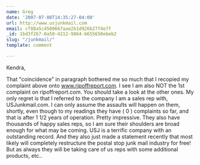 ```yaml
---
name: Greg
date: '2007-07-08T14:35:27-04:00'
url: http://www.usjunkmail.com
email: cf88a5c4500667aae2b1d926b27f4e7f
_id: 1bd3f267-0a50-4212-9864-b655650ebeb2
slug: "/junkmail/"
template: comment

---
```


Kendra,

That "coincidence" in paragraph bothered me so much that I recopied my complaint above onto www.ripoffreport.com. I see I am also NOT the 1st complaint on ripoffreport.com. You should take a look at the other ones. My only regret is that I referred to the company I am a sales rep with, USJunkmail.com. I can only assume the assaults will happen on them, shortly, even though to my readings they have ( 0 ) complaints so far, and that is after 1 1/2 years of operation. Pretty impressive. They also have thousands of happy sales reps, so I am sure their shoulders are broad enough for what may be coming. USJ is a terrific company with an outstanding record. And they also just made a statement recently that most likely will completely restructure the postal stop junk mail industry for free! But as always they will be taking care of us reps with some additional products, etc..

